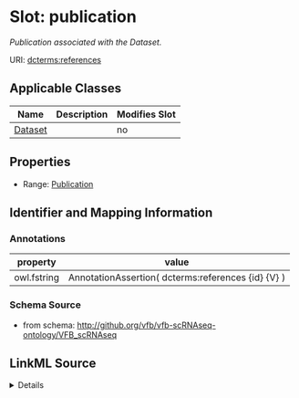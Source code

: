 # Slot: publication


_Publication associated with the Dataset._



URI: [dcterms:references](http://purl.org/dc/terms/references)



<!-- no inheritance hierarchy -->




## Applicable Classes

| Name | Description | Modifies Slot |
| --- | --- | --- |
[Dataset](Dataset.md) |  |  no  |







## Properties

* Range: [Publication](Publication.md)





## Identifier and Mapping Information





### Annotations

| property | value |
| --- | --- |
| owl.fstring | AnnotationAssertion( dcterms:references {id} {V} ) |



### Schema Source


* from schema: http://github.org/vfb/vfb-scRNAseq-ontology/VFB_scRNAseq




## LinkML Source

<details>
```yaml
name: publication
annotations:
  owl.fstring:
    tag: owl.fstring
    value: AnnotationAssertion( dcterms:references {id} {V} )
description: Publication associated with the Dataset.
from_schema: http://github.org/vfb/vfb-scRNAseq-ontology/VFB_scRNAseq
rank: 1000
slot_uri: dcterms:references
alias: publication
owner: Dataset
domain_of:
- Dataset
range: Publication

```
</details>